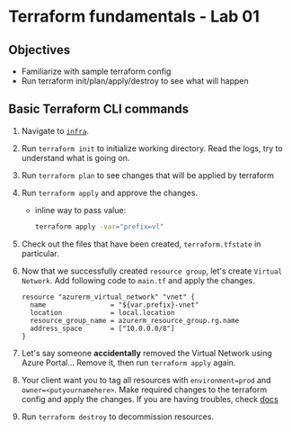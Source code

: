 # Terraform fundamentals - Lab 01

## Objectives

- Familiarize with sample terraform config
- Run terraform init/plan/apply/destroy to see what will happen

## Basic Terraform CLI commands

1. Navigate to [`infra`](./infra/).

2. Run `terraform init` to initialize working directory. Read the logs, try to understand what is going on.

3. Run `terraform plan` to see changes that will be applied by terraform

4. Run `terraform apply` and approve the changes.
   - inline way to pass value:
     ```bash
     terraform apply -var="prefix=vl"
     ```

5. Check out the files that have been created, `terraform.tfstate` in particular.

6. Now that we successfully created `resource group`, let's create `Virtual Network`. Add following code to `main.tf` and apply the changes.
   ```hcl
   resource "azurerm_virtual_network" "vnet" {
     name                = "${var.prefix}-vnet"
     location            = local.location
     resource_group_name = azurerm_resource_group.rg.name
     address_space       = ["10.0.0.0/8"]
   }
   ```

7. Let's say someone __accidentally__ removed the Virtual Network using Azure Portal... Remove it, then run `terraform apply` again.

8. Your client want you to tag all resources with `environment=prod` and `owner=<putyournamehere>`. Make required changes to the terraform config and apply the changes. If you are having troubles, check [docs](https://registry.terraform.io/providers/hashicorp/azurerm/latest/docs)

9.  Run `terraform destroy` to decommission resources.